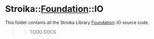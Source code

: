 # Stroika::[Foundation](../ReadMe.md)::IO

This folder contains all the Stroika Library [Foundation](../ReadMe.md)::IO source code.

> > TODO DOCS
